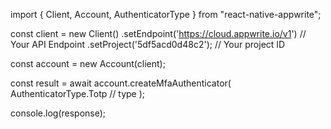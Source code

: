import { Client, Account, AuthenticatorType } from "react-native-appwrite";

const client = new Client()
    .setEndpoint('https://cloud.appwrite.io/v1') // Your API Endpoint
    .setProject('5df5acd0d48c2'); // Your project ID

const account = new Account(client);

const result = await account.createMfaAuthenticator(
    AuthenticatorType.Totp // type
);

console.log(response);

